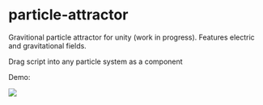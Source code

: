 # particle-attractor

Gravitional particle attractor for unity (work in progress). Features electric and gravitational fields.

Drag script into any particle system as a component

Demo: 

<a href= "https://www.youtube.com/watch?v=Ew4ZQPENMAE"> <img src="https://i.imgur.com/j7RuT1X.gif"> </a>
